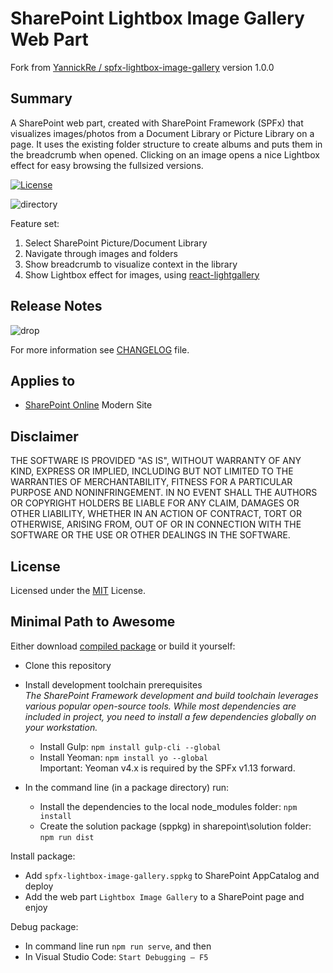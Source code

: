 # SharePoint Lightbox Image Gallery Web Part

Fork from [YannickRe / spfx-lightbox-image-gallery](https://github.com/YannickRe/spfx-lightbox-image-gallery) version 1.0.0
## Summary

A SharePoint web part, created with SharePoint Framework (SPFx) that visualizes images/photos from a Document Library or Picture Library on a page. It uses the existing folder structure to create albums and puts them in the breadcrumb when opened. Clicking on an image opens a nice Lightbox effect for easy browsing the fullsized versions.

[![License](https://img.shields.io/badge/License-MIT-blue.svg)](LICENSE)

![directory](/assets/SPFxLightRoomImageGalleryWebPart.gif) 

Feature set:
1. Select SharePoint Picture/Document Library
2. Navigate through images and folders
3. Show breadcrumb to visualize context in the library
4. Show Lightbox effect for images, using [react-lightgallery](https://github.com/VLZH/react-lightgallery)

## Release Notes

![drop](https://img.shields.io/badge/version-1.0.2-green.svg)

For more information see [CHANGELOG](CHANGELOG.md) file.

## Applies to

* [SharePoint Online](https://docs.microsoft.com/sharepoint/dev/spfx/sharepoint-framework-overview) Modern Site

## Disclaimer
THE SOFTWARE IS PROVIDED "AS IS", WITHOUT WARRANTY OF ANY KIND, EXPRESS OR IMPLIED, INCLUDING BUT NOT LIMITED TO THE WARRANTIES OF MERCHANTABILITY, FITNESS FOR A PARTICULAR PURPOSE AND NONINFRINGEMENT. IN NO EVENT SHALL THE AUTHORS OR COPYRIGHT HOLDERS BE LIABLE FOR ANY CLAIM, DAMAGES OR OTHER LIABILITY, WHETHER IN AN ACTION OF CONTRACT, TORT OR OTHERWISE, ARISING FROM, OUT OF OR IN CONNECTION WITH THE SOFTWARE OR THE USE OR OTHER DEALINGS IN THE SOFTWARE.

## License
Licensed under the [MIT](LICENSE.md) License.

## Minimal Path to Awesome
Either download [compiled package](https://github.com/chrobaktruhlik/spfx-lightbox-image-gallery/releases/latest) or build it yourself:

- Clone this repository
- Install development toolchain prerequisites<br><span style="font-style:italic;">The SharePoint Framework development and build toolchain leverages various popular open-source tools. While most dependencies are included in project, you need to install a few dependencies globally on your workstation.</span>

  - Install Gulp: `npm install gulp-cli --global`
  - Install Yeoman: `npm install yo --global`<br>Important: Yeoman v4.x is required by the SPFx v1.13 forward.
- In the command line (in a package directory) run:
  - Install the dependencies to the local node_modules folder: `npm install`
  - Create the solution package (sppkg) in sharepoint\solution folder: `npm run dist`

Install package:
- Add `spfx-lightbox-image-gallery.sppkg` to SharePoint AppCatalog and deploy
- Add the web part `Lightbox Image Gallery` to a SharePoint page and enjoy

Debug package:
- In command line run `npm run serve`, and then
- In Visual Studio Code: `Start Debugging – F5`